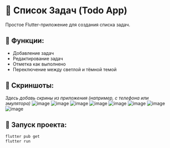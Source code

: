 # 📝 Список Задач (Todo App)

Простое Flutter-приложение для создания списка задач.

## 🔧 Функции:
- Добавление задач
- Редактирование задач
- Отметка как выполнено
- Переключение между светлой и тёмной темой

## 📸 Скриншоты:
_Здесь добавь скрины из приложения (например, с телефона или эмулятора)_
![image](https://github.com/user-attachments/assets/4da58142-9f85-4b9d-8971-a9eb15ae02ee)
![image](https://github.com/user-attachments/assets/58cb8f4e-2fc4-4d35-9fdf-5f2fa5862666)
![image](https://github.com/user-attachments/assets/13555c76-1c0c-4d9c-85aa-401231ee4df9)
![image](https://github.com/user-attachments/assets/75058ef8-859b-4fa9-b151-8eb1b31b3cf2)
![image](https://github.com/user-attachments/assets/63a5dc62-f6fc-4e4f-8932-50eb9c3d7a57)
![image](https://github.com/user-attachments/assets/abe1ed10-5c65-4f2d-b2ff-b864726c67de)
![image](https://github.com/user-attachments/assets/1a2f01be-795a-4742-983f-3530503017e8)
![image](https://github.com/user-attachments/assets/b8e2c9e5-f18e-423d-83ae-275d18c33db2)

## 🚀 Запуск проекта:
```bash
flutter pub get
flutter run
